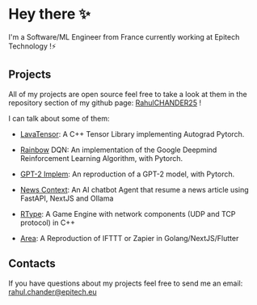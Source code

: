 # Hey there ✨

I'm a Software/ML Engineer from France currently working at Epitech Technology !⚡

## Projects

All of my projects are open source feel free to take a look at them in the repository section of my github page: [RahulCHANDER25](https://github.com/RahulCHANDER25?tab=repositories) !

I can talk about some of them:

- [LavaTensor](https://github.com/RahulCHANDER25/LavaTensor): A C++ Tensor Library implementing Autograd Pytorch.

- [Rainbow](https://github.com/RahulCHANDER25/Rainbow-DQN) DQN: An implementation of the Google Deepmind Reinforcement Learning Algorithm, with Pytorch.

- [GPT-2 Implem](https://github.com/RahulCHANDER25/GPT-2-Implem): An reproduction of a GPT-2 model, with Pytorch.

- [News Context](https://github.com/RahulCHANDER25/News-Context): An AI chatbot Agent that resume a news article using FastAPI, NextJS and Ollama

- [RType](https://github.com/RahulCHANDER25/R-Type): A Game Engine with network components (UDP and TCP protocol) in C++

- [Area](https://github.com/RahulCHANDER25/AREA): A Reproduction of IFTTT or Zapier in Golang/NextJS/Flutter


## Contacts

If you have questions about my projects feel free to send me an email:
rahul.chander@epitech.eu

<!--
**RahulCHANDER25/RahulCHANDER25** is a ✨ _special_ ✨ repository because its `README.md` (this file) appears on your GitHub profile.

Here are some ideas to get you started:

- 🔭 I’m currently working on ...
- 🌱 I’m currently learning ...
- 👯 I’m looking to collaborate on ...
- 🤔 I’m looking for help with ...
- 💬 Ask me about ...
- 📫 How to reach me: ...
- 😄 Pronouns: ...
- ⚡ Fun fact: ...
-->
